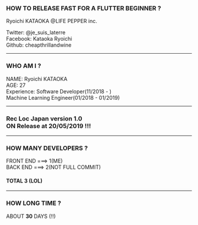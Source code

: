 ### HOW TO RELEASE FAST FOR A FLUTTER BEGINNER ?

Ryoichi KATAOKA @LIFE PEPPER inc. <br>

Twitter: @je_suis_laterre <br>
Facebook: Kataoka Ryoichi <br>
Github: cheapthrillandwine

---

### WHO AM I ?

NAME: Ryoichi KATAOKA <br>
AGE: 27 <br>
Experience: Software Developer(11/2018 - ) <br>
Machine Learning Engineer(01/2018 - 01/2019)

---

### Rec Loc Japan version 1.0 <br> ON Release at 20/05/2019 !!!



---

### HOW MANY DEVELOPERS ?

FRONT END ===> 1(ME)<br>
BACK  END ===> 2(NOT FULL COMMIT)<br>

#### TOTAL **3** (LOL)

---

### HOW LONG TIME ?

ABOUT **30** DAYS (!!)


